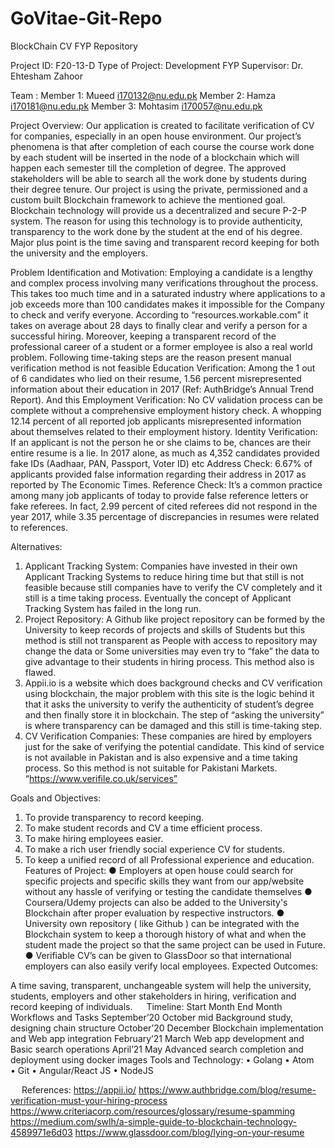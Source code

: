 # GoVitae-Git-Repo
BlockChain CV FYP Repository

Project ID: F20-13-D
Type of Project: Development
FYP Supervisor: Dr. Ehtesham Zahoor

Team : 
Member 1: Mueed i170132@nu.edu.pk
Member 2: Hamza i170181@nu.edu.pk
Member 3: Mohtasim i170057@nu.edu.pk


Project Overview:
Our application is created to facilitate verification of CV for companies, especially in an open house environment. Our project’s phenomena is that after completion of each course the course work done by each student will be inserted in the node of a blockchain which will happen each semester till the completion of degree. The approved stakeholders will be able to search all the work done by students during their degree tenure. Our project is using the private, permissioned and a custom built Blockchain framework to achieve the mentioned goal. Blockchain technology will provide us a decentralized and secure P-2-P system. The reason for using this technology is to provide authenticity, transparency to the work done by the student at the end of his degree. Major plus point is the time saving and transparent record keeping for both the university and the employers.

Problem Identification and Motivation:
Employing a candidate is a lengthy and complex process involving many verifications throughout the process. This takes too much time and in a saturated industry where applications to a job exceeds more than 100 candidates makes it impossible for the Company to check and verify everyone.
According to “resources.workable.com” it takes on average about 28 days to finally clear and verify a person for a successful hiring. Moreover, keeping a transparent record of the professional career of a student or a former employee is also a real world problem.
Following time-taking steps are the reason present manual verification method is not feasible
Education Verification:
Among the 1 out of 6 candidates who lied on their resume, 1.56 percent misrepresented information about their education in 2017 (Ref: AuthBridge’s Annual Trend Report). And this 
Employment Verification:
No CV validation process can be complete without a comprehensive employment history check. A whopping 12.14 percent of all reported job applicants misrepresented information about themselves related to their employment history.
Identity Verification:
If an applicant is not the person he or she claims to be, chances are their entire resume is a lie. In 2017 alone, as much as 4,352 candidates provided fake IDs (Aadhaar, PAN, Passport, Voter ID) etc
Address Check:
6.67% of applicants provided false information regarding their address in 2017 as reported by The Economic Times.
Reference Check:
It’s a common practice among many job applicants of today to provide false reference letters or fake referees. In fact, 2.99 percent of cited referees did not respond in the year 2017, while 3.35 percentage of discrepancies in resumes were related to references.


 
Alternatives:
1.	Applicant Tracking System:
Companies have invested in their own Applicant Tracking Systems to reduce hiring time but that still is not feasible because still companies have to verify the CV completely and it still is a time taking process. Eventually the concept of Applicant Tracking System has failed in the long run.
2.	Project Repository:
A Github like project repository can be formed by the University to keep records of projects and skills of Students but this method is still not transparent as People with access to repository may change the data or Some universities may even try to “fake” the data to give advantage to their students in hiring process. This method also is flawed.
3.	Appii.io
is a website which does background checks and CV verification using blockchain, the major problem with this site is the logic behind it that it asks the university to verify the authenticity of student’s degree and then finally store it in blockchain. The step of “asking the university” is where transparency can be damaged and this still is time-taking step.
4.	CV Verification Companies:
These companies are hired by employers just for the sake of verifying the potential candidate. This kind of service is not available in Pakistan and is also expensive and a time taking process. So this method is not suitable for Pakistani Markets. “https://www.verifile.co.uk/services”
 
Goals and Objectives:
1.	To provide transparency to record keeping.
2.	To make student records and CV a time efficient process.
3.	To make hiring employees easier.
4.	To make a rich user friendly social experience CV for students.
5.	To keep a unified record of all Professional experience and education. 
 
Features of Project:
● Employers at open house could search for specific projects and
specific skills they want from our app/website without any hassle of
verifying or testing the candidate themselves
● Coursera/Udemy projects can also be added to the University's
Blockchain after proper evaluation by respective instructors.
● University own repository ( like Github ) can be integrated with the
Blockchain system to keep a thorough history of what and when the
student made the project so that the same project can be used in
Future.
● Verifiable CV’s can be given to GlassDoor so that international
employers can also easily verify local employees.
Expected Outcomes:

A time saving, transparent, unchangeable system will help the university, students, employers and other stakeholders in hiring, verification and record keeping of individuals.
 
Timeline:
Start Month	End Month	Workflows and Tasks
September’20	October mid	Background study, designing chain structure
October’20	December	Blockchain implementation and Web app integration
February’21	March	Web app development and Basic search operations
April’21	May	Advanced search completion and deployment using docker images
Tools and Technology:
•	Golang 
•	Atom		
•	Git
•	Angular/React JS
•	NodeJS
  
  

 
References:
https://appii.io/ 
https://www.authbridge.com/blog/resume-verification-must-your-hiring-process
https://www.criteriacorp.com/resources/glossary/resume-spamming
https://medium.com/swlh/a-simple-guide-to-blockchain-technology-4589971e6d03
https://www.glassdoor.com/blog/lying-on-your-resume
